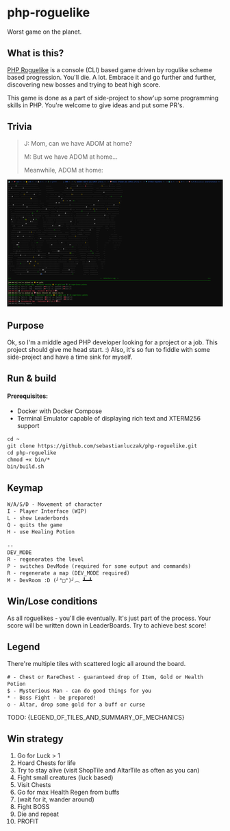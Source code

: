 # php-roguelike

Worst game on the planet.

## What is this?

[PHP Roguelike](https://github.com/sebastianluczak/php-roguelike) is a console (CLI) based game driven by rogulike scheme based progression.
You'll die. A lot. Embrace it and go further and further, discovering new bosses and trying to beat high score.

This game is done as a part of side-project to show'up some programming skills in PHP. You're welcome to give ideas and put some PR's.

## Trivia

> J: Mom, can we have ADOM at home?
> 
> M: But we have ADOM at home...
> 
> Meanwhile, ADOM at home:

![Screenshot](docs/images/screenshot.png)

## Purpose

Ok, so I'm a middle aged PHP developer looking for a project or a job. This project should give me head start. :)
Also, it's so fun to fiddle with some side-project and have a time sink for myself.

## Run & build

#### Prerequisites:
- Docker with Docker Compose
- Terminal Emulator capable of displaying rich text and XTERM256 support

```shell
cd ~
git clone https://github.com/sebastianluczak/php-roguelike.git
cd php-roguelike
chmod +x bin/*
bin/build.sh
```

## Keymap

```shell
W/A/S/D - Movement of character
I - Player Interface (WIP)
L - show Leaderbords
Q - quits the game
H - use Healing Potion

-- 
DEV_MODE
R - regenerates the level
P - switches DevMode (required for some output and commands)
R - regenerate a map (DEV_MODE required) 
M - DevRoom :D (╯°□°)╯︵ ┻━┻ 
```

## Win/Lose conditions

As all roguelikes - you'll die eventually. It's just part of the process. Your score will be written down in LeaderBoards. Try to achieve best score!

## Legend

There're multiple tiles with scattered logic all around the board.

```shell
# - Chest or RareChest - guaranteed drop of Item, Gold or Health Potion
$ - Mysterious Man - can do good things for you
* - Boss Fight - be prepared!
o - Altar, drop some gold for a buff or curse
```
TODO: {LEGEND_OF_TILES_AND_SUMMARY_OF_MECHANICS}

## Win strategy
1. Go for Luck > 1
2. Hoard Chests for life
3. Try to stay alive (visit ShopTile and AltarTile as often as you can)
4. Fight small creatures (luck based)
5. Visit Chests
6. Go for max Health Regen from buffs
7. (wait for it, wander around)
8. Fight BOSS
9. Die and repeat
10. PROFIT